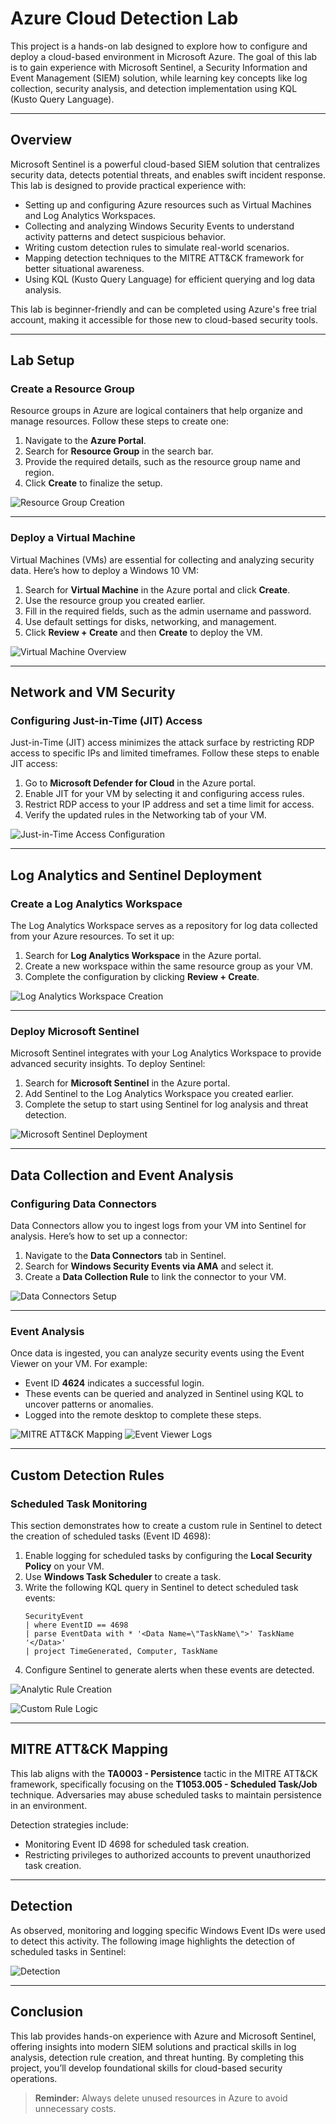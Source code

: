 # Azure Cloud Detection Lab

This project is a hands-on lab designed to explore how to configure and deploy a cloud-based environment in Microsoft Azure. The goal of this lab is to gain experience with Microsoft Sentinel, a Security Information and Event Management (SIEM) solution, while learning key concepts like log collection, security analysis, and detection implementation using KQL (Kusto Query Language).

---

## Overview

Microsoft Sentinel is a powerful cloud-based SIEM solution that centralizes security data, detects potential threats, and enables swift incident response. This lab is designed to provide practical experience with:

- Setting up and configuring Azure resources such as Virtual Machines and Log Analytics Workspaces.
- Collecting and analyzing Windows Security Events to understand activity patterns and detect suspicious behavior.
- Writing custom detection rules to simulate real-world scenarios.
- Mapping detection techniques to the MITRE ATT&CK framework for better situational awareness.
- Using KQL (Kusto Query Language) for efficient querying and log data analysis.

This lab is beginner-friendly and can be completed using Azure's free trial account, making it accessible for those new to cloud-based security tools.

---

## Lab Setup

### Create a Resource Group

Resource groups in Azure are logical containers that help organize and manage resources. Follow these steps to create one:

1. Navigate to the **Azure Portal**.
2. Search for **Resource Group** in the search bar.
3. Provide the required details, such as the resource group name and region.
4. Click **Create** to finalize the setup.

![Resource Group Creation](./resource%20grou.png)

---

### Deploy a Virtual Machine

Virtual Machines (VMs) are essential for collecting and analyzing security data. Here’s how to deploy a Windows 10 VM:

1. Search for **Virtual Machine** in the Azure portal and click **Create**.
2. Use the resource group you created earlier.
3. Fill in the required fields, such as the admin username and password.
4. Use default settings for disks, networking, and management.
5. Click **Review + Create** and then **Create** to deploy the VM.

![Virtual Machine Overview](./labvm%20creation.png)


---

## Network and VM Security

### Configuring Just-in-Time (JIT) Access

Just-in-Time (JIT) access minimizes the attack surface by restricting RDP access to specific IPs and limited timeframes. Follow these steps to enable JIT access:

1. Go to **Microsoft Defender for Cloud** in the Azure portal.
2. Enable JIT for your VM by selecting it and configuring access rules.
3. Restrict RDP access to your IP address and set a time limit for access.
4. Verify the updated rules in the Networking tab of your VM.

![Just-in-Time Access Configuration](./microsoft%20denfnder.png)

---

## Log Analytics and Sentinel Deployment

### Create a Log Analytics Workspace

The Log Analytics Workspace serves as a repository for log data collected from your Azure resources. To set it up:

1. Search for **Log Analytics Workspace** in the Azure portal.
2. Create a new workspace within the same resource group as your VM.
3. Complete the configuration by clicking **Review + Create**.

![Log Analytics Workspace Creation](./log%20analytics.png)

---

### Deploy Microsoft Sentinel

Microsoft Sentinel integrates with your Log Analytics Workspace to provide advanced security insights. To deploy Sentinel:

1. Search for **Microsoft Sentinel** in the Azure portal.
2. Add Sentinel to the Log Analytics Workspace you created earlier.
3. Complete the setup to start using Sentinel for log analysis and threat detection.

![Microsoft Sentinel Deployment](./log%20analytics.png)

---

## Data Collection and Event Analysis

### Configuring Data Connectors

Data Connectors allow you to ingest logs from your VM into Sentinel for analysis. Here’s how to set up a connector:

1. Navigate to the **Data Connectors** tab in Sentinel.
2. Search for **Windows Security Events via AMA** and select it.
3. Create a **Data Collection Rule** to link the connector to your VM.

![Data Connectors Setup](./connector%20for%20windows%20events.png)

---

### Event Analysis

Once data is ingested, you can analyze security events using the Event Viewer on your VM. For example:

- Event ID **4624** indicates a successful login.
- These events can be queried and analyzed in Sentinel using KQL to uncover patterns or anomalies.
- Logged into the remote desktop to complete these steps.

![MITRE ATT&CK Mapping](./accessed%20vm%20with%20remote%20desktop%20on%20mac.png)
![Event Viewer Logs](./running%20a%20simple%20KQL%20query%20from%20an%20actual%20event.png)

---

## Custom Detection Rules

### Scheduled Task Monitoring

This section demonstrates how to create a custom rule in Sentinel to detect the creation of scheduled tasks (Event ID 4698):

1. Enable logging for scheduled tasks by configuring the **Local Security Policy** on your VM.
2. Use **Windows Task Scheduler** to create a task.
3. Write the following KQL query in Sentinel to detect scheduled task events:
   ```kql
   SecurityEvent                             
   | where EventID == 4698
   | parse EventData with * '<Data Name=\"TaskName\">' TaskName '</Data>'
   | project TimeGenerated, Computer, TaskName
   ```
4. Configure Sentinel to generate alerts when these events are detected.

![Analytic Rule Creation](./creating%20a%20analytic%20rule.png)

![Custom Rule Logic](./creating%20the%20rule%20logic.png)

---

## MITRE ATT&CK Mapping

This lab aligns with the **TA0003 - Persistence** tactic in the MITRE ATT&CK framework, specifically focusing on the **T1053.005 - Scheduled Task/Job** technique. Adversaries may abuse scheduled tasks to maintain persistence in an environment.

Detection strategies include:

- Monitoring Event ID 4698 for scheduled task creation.
- Restricting privileges to authorized accounts to prevent unauthorized task creation.


---

## Detection

As observed, monitoring and logging specific Windows Event IDs were used to detect this activity. The following image highlights the detection of scheduled tasks in Sentinel:

![Detection](./detection.png)

---

## Conclusion

This lab provides hands-on experience with Azure and Microsoft Sentinel, offering insights into modern SIEM solutions and practical skills in log analysis, detection rule creation, and threat hunting. By completing this project, you’ll develop foundational skills for cloud-based security operations.

> **Reminder:** Always delete unused resources in Azure to avoid unnecessary costs.
